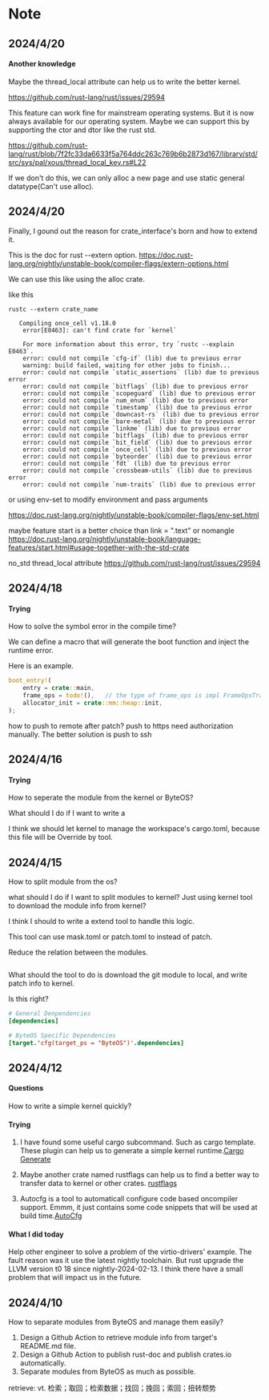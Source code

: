 # Note

<!-- panels:start -->

<!-- div:title-panel -->

## 2024/4/20

<!-- div:left-panel -->

#### Another knowledge

Maybe the thread_local attribute can help us to write the better kernel.

https://github.com/rust-lang/rust/issues/29594

This feature can work fine for mainstream operating systems.
But it is now always available for our operating system.
Maybe we can support this by supporting the ctor and dtor like the rust std.

https://github.com/rust-lang/rust/blob/7f2fc33da6633f5a764ddc263c769b6b2873d167/library/std/src/sys/pal/xous/thread_local_key.rs#L22

If we don't do this, we can only alloc a new page and use static general datatype(Can't use alloc).


<!-- div:title-panel -->

## 2024/4/20

<!-- div:left-panel -->

Finally, I gound out the reason for crate_interface's born and how to extend it.

This is the doc for rust --extern option.
https://doc.rust-lang.org/nightly/unstable-book/compiler-flags/extern-options.html

We can use this like using the alloc crate. 



like this

```shell
rustc --extern crate_name
```

```plain
   Compiling once_cell v1.18.0
    error[E0463]: can't find crate for `kernel`

    For more information about this error, try `rustc --explain E0463`.
    error: could not compile `cfg-if` (lib) due to previous error
    warning: build failed, waiting for other jobs to finish...
    error: could not compile `static_assertions` (lib) due to previous error
    error: could not compile `bitflags` (lib) due to previous error
    error: could not compile `scopeguard` (lib) due to previous error
    error: could not compile `num_enum` (lib) due to previous error
    error: could not compile `timestamp` (lib) due to previous error
    error: could not compile `downcast-rs` (lib) due to previous error
    error: could not compile `bare-metal` (lib) due to previous error
    error: could not compile `linkme` (lib) due to previous error
    error: could not compile `bitflags` (lib) due to previous error
    error: could not compile `bit_field` (lib) due to previous error
    error: could not compile `once_cell` (lib) due to previous error
    error: could not compile `byteorder` (lib) due to previous error
    error: could not compile `fdt` (lib) due to previous error
    error: could not compile `crossbeam-utils` (lib) due to previous error
    error: could not compile `num-traits` (lib) due to previous error
```

or using env-set to modify environment and pass arguments

https://doc.rust-lang.org/nightly/unstable-book/compiler-flags/env-set.html

maybe feature start is a better choice than link = ".text" or nomangle
https://doc.rust-lang.org/nightly/unstable-book/language-features/start.html#usage-together-with-the-std-crate

no_std thread_local attribute
https://github.com/rust-lang/rust/issues/29594

<!-- div:title-panel -->

## 2024/4/18

<!-- div:left-panel -->

#### Trying

How to solve the symbol error in the compile time?

We can define a macro that will generate the boot function and inject the runtime error.

Here is an example.

```rust
boot_entry!(
    entry = crate::main,
    frame_ops = todo!(),   // the type of frame_ops is impl FrameOpsTrait,
    allocator_init = crate::mm::heap::init,
);
```

how to push to remote after patch? 
push to https need authorization manually. The better solution is push to ssh

<!-- div:title-panel -->

## 2024/4/16

<!-- div:left-panel -->

#### Trying 

How to seperate the module from the kernel or ByteOS?

What should I do if I want to write a 

I think we should let kernel to manage the workspace's cargo.toml, because this file will be Override by tool.

<!-- div:title-panel -->

## 2024/4/15

<!-- div:left-panel -->

How to split module from the os?

what should I do if I want to split modules to kernel? Just using kernel tool to download the module info from kernel?

I think I should to write a extend tool to handle this logic.

This tool can use mask.toml or patch.toml to instead of patch.

Reduce the relation between the modules.

```toml

```

What should the tool to do is download the git module to local, and write patch info to kernel.

Is this right?

```toml
# General Denpendencies
[dependencies]

# ByteOS Specific Dependencies
[target.'cfg(target_ps = "ByteOS")'.dependencies]
```

<!-- div:title-panel -->

## 2024/4/12

<!-- div:left-panel -->

#### Questions

How to write a simple kernel quickly?

#### Trying

1. I have found some useful cargo subcommand. Such as cargo template. These plugin can help us to generate a simple kernel runtime.[Cargo Generate](https://crates.io/crates/cargo-generate)

2. Maybe another crate named rustflags can help us to find a better way to transfer data to kernel or other crates. [rustflags](https://crates.io/crates/rustflags)

3. Autocfg is a tool to automaticall configure code based oncompiler support. Emmm, it just contains some code snippets that will be used at build time.[AutoCfg](https://crates.io/crates/autocfg)

#### What I did today
Help other engineer to solve a problem of the virtio-drivers' example. The fault reason was it use the latest nightly toolchain.
But rust upgrade the LLVM version t0 18 since nightly-2024-02-13. I think there have a small problem that will impact us in the future.

<!-- div:title-panel -->

## 2024/4/10

<!-- div:left-panel -->

How to separate modules from ByteOS and manage them easily?

1. Design a Github Action to retrieve module info from target's README.md file.
2. Design a Github Action to publish rust-doc and publish crates.io automatically.
3. Separate modules from ByteOS as much as possible.

<!-- div:right-panel -->

retrieve: vt. 检索；取回；检索数据；找回；挽回；索回；扭转颓势

<!-- panels:end -->
